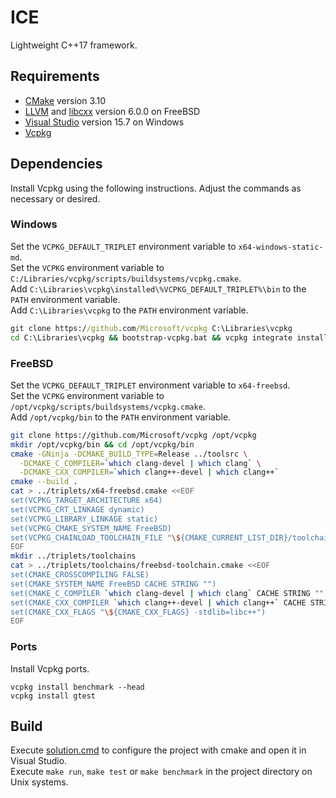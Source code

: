 # ICE
Lightweight C++17 framework.

## Requirements
* [CMake](https://cmake.org/download/) version 3.10
* [LLVM](https://llvm.org/) and [libcxx](https://libcxx.llvm.org/) version 6.0.0 on FreeBSD
* [Visual Studio](https://www.visualstudio.com/downloads/) version 15.7 on Windows
* [Vcpkg](https://github.com/Microsoft/vcpkg)

## Dependencies
Install Vcpkg using the following instructions. Adjust the commands as necessary or desired.

### Windows
Set the `VCPKG_DEFAULT_TRIPLET` environment variable to `x64-windows-static-md`.<br/>
Set the `VCPKG` environment variable to `C:/Libraries/vcpkg/scripts/buildsystems/vcpkg.cmake`.<br/>
Add `C:\Libraries\vcpkg\installed\%VCPKG_DEFAULT_TRIPLET%\bin` to the `PATH` environment variable.<br/>
Add `C:\Libraries\vcpkg` to the `PATH` environment variable.

```cmd
git clone https://github.com/Microsoft/vcpkg C:\Libraries\vcpkg
cd C:\Libraries\vcpkg && bootstrap-vcpkg.bat && vcpkg integrate install
```

### FreeBSD
Set the `VCPKG_DEFAULT_TRIPLET` environment variable to `x64-freebsd`.<br/>
Set the `VCPKG` environment variable to `/opt/vcpkg/scripts/buildsystems/vcpkg.cmake`.<br/>
Add `/opt/vcpkg/bin` to the `PATH` environment variable.

```sh
git clone https://github.com/Microsoft/vcpkg /opt/vcpkg
mkdir /opt/vcpkg/bin && cd /opt/vcpkg/bin
cmake -GNinja -DCMAKE_BUILD_TYPE=Release ../toolsrc \
  -DCMAKE_C_COMPILER=`which clang-devel | which clang` \
  -DCMAKE_CXX_COMPILER=`which clang++-devel | which clang++`
cmake --build .
cat > ../triplets/x64-freebsd.cmake <<EOF
set(VCPKG_TARGET_ARCHITECTURE x64)
set(VCPKG_CRT_LINKAGE dynamic)
set(VCPKG_LIBRARY_LINKAGE static)
set(VCPKG_CMAKE_SYSTEM_NAME FreeBSD)
set(VCPKG_CHAINLOAD_TOOLCHAIN_FILE "\${CMAKE_CURRENT_LIST_DIR}/toolchains/freebsd-toolchain.cmake")
EOF
mkdir ../triplets/toolchains
cat > ../triplets/toolchains/freebsd-toolchain.cmake <<EOF
set(CMAKE_CROSSCOMPILING FALSE)
set(CMAKE_SYSTEM_NAME FreeBSD CACHE STRING "")
set(CMAKE_C_COMPILER `which clang-devel | which clang` CACHE STRING "")
set(CMAKE_CXX_COMPILER `which clang++-devel | which clang++` CACHE STRING "")
set(CMAKE_CXX_FLAGS "\${CMAKE_CXX_FLAGS} -stdlib=libc++")
EOF
```

### Ports
Install Vcpkg ports.

```
vcpkg install benchmark --head
vcpkg install gtest
```

## Build
Execute [solution.cmd](solution.cmd) to configure the project with cmake and open it in Visual Studio.<br/>
Execute `make run`, `make test` or `make benchmark` in the project directory on Unix systems.
